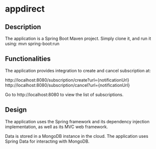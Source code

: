 # appdirect

## Description

The application is a Spring Boot Maven project.  Simply clone it, and run it using:
mvn spring-boot:run

## Functionalities

The application provides integration to create and cancel subscription at:

http://localhost:8080/subscription/create?url={notificationUrl}
http://localhost:8080/subscription/cancel?url={notificationUrl}

Go to http://localhost:8080 to view the list of subscriptions.

## Design

The application uses the Spring framework and its dependency injection implementation, as well as its MVC web framework.

Data is stored in a MongoDB instance in the cloud.  The application uses Spring Data for interacting with MongoDB.

